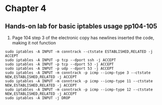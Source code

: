 # Chapter 4

## Hands-on lab for basic iptables usage pp104-105
1. Page 104 step 3 of the electronic copy has newlines inserted the code, making it not function
```
sudo iptables -A INPUT -m conntrack --ctstate ESTABLISHED,RELATED -j ACCEPT
sudo iptables -A INPUT -p tcp --dport ssh -j ACCEPT
sudo iptables -A INPUT -p tcp --dport 53 -j ACCEPT
sudo iptables -A INPUT -p udp --dport 53 -j ACCEPT
sudo iptables -A INPUT -m conntrack -p icmp --icmp-type 3 --ctstate NEW,ESTABLISHED,RELATED -j ACCEPT
sudo iptables -A INPUT -m conntrack -p icmp --icmp-type 11 --ctstate NEW,ESTABLISHED,RELATED -j ACCEPT
sudo iptables -A INPUT -m conntrack -p icmp --icmp-type 12 --ctstate NEW,ESTABLISHED,RELATED -j ACCEPT
sudo iptables -A INPUT -j DROP
```
